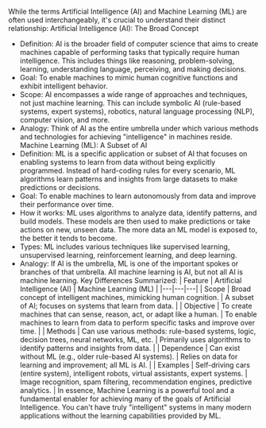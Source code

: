 While the terms Artificial Intelligence (AI) and Machine Learning (ML) are often used interchangeably, it's crucial to understand their distinct relationship:
Artificial Intelligence (AI): The Broad Concept
 * Definition: AI is the broader field of computer science that aims to create machines capable of performing tasks that typically require human intelligence. This includes things like reasoning, problem-solving, learning, understanding language, perceiving, and making decisions.
 * Goal: To enable machines to mimic human cognitive functions and exhibit intelligent behavior.
 * Scope: AI encompasses a wide range of approaches and techniques, not just machine learning. This can include symbolic AI (rule-based systems, expert systems), robotics, natural language processing (NLP), computer vision, and more.
 * Analogy: Think of AI as the entire umbrella under which various methods and technologies for achieving "intelligence" in machines reside.
Machine Learning (ML): A Subset of AI
 * Definition: ML is a specific application or subset of AI that focuses on enabling systems to learn from data without being explicitly programmed. Instead of hard-coding rules for every scenario, ML algorithms learn patterns and insights from large datasets to make predictions or decisions.
 * Goal: To enable machines to learn autonomously from data and improve their performance over time.
 * How it works: ML uses algorithms to analyze data, identify patterns, and build models. These models are then used to make predictions or take actions on new, unseen data. The more data an ML model is exposed to, the better it tends to become.
 * Types: ML includes various techniques like supervised learning, unsupervised learning, reinforcement learning, and deep learning.
 * Analogy: If AI is the umbrella, ML is one of the important spokes or branches of that umbrella. All machine learning is AI, but not all AI is machine learning.
Key Differences Summarized:
| Feature | Artificial Intelligence (AI) | Machine Learning (ML) |
|---|---|---|
| Scope | Broad concept of intelligent machines, mimicking human cognition. | A subset of AI; focuses on systems that learn from data. |
| Objective | To create machines that can sense, reason, act, or adapt like a human. | To enable machines to learn from data to perform specific tasks and improve over time. |
| Methods | Can use various methods: rule-based systems, logic, decision trees, neural networks, ML, etc. | Primarily uses algorithms to identify patterns and insights from data. |
| Dependence | Can exist without ML (e.g., older rule-based AI systems). | Relies on data for learning and improvement; all ML is AI. |
| Examples | Self-driving cars (entire system), intelligent robots, virtual assistants, expert systems. | Image recognition, spam filtering, recommendation engines, predictive analytics. |
In essence, Machine Learning is a powerful tool and a fundamental enabler for achieving many of the goals of Artificial Intelligence. You can't have truly "intelligent" systems in many modern applications without the learning capabilities provided by ML.
